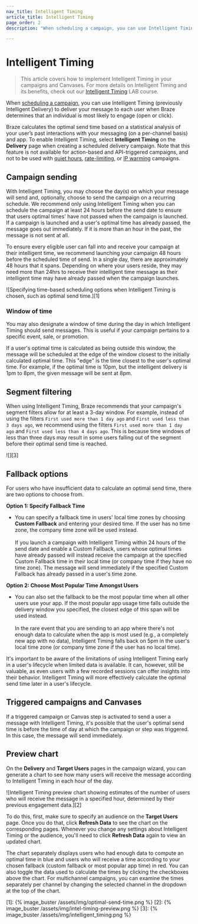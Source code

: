 ```yaml
---
nav_title: Intelligent Timing
article_title: Intelligent Timing
page_order: 2
description: "When scheduling a campaign, you can use Intelligent Timing to deliver your message to each user at the time which Braze determines that an individual is most likely to engage. This article covers how to implement Intelligent Timing in your campaigns and Canvases."

---
```


# Intelligent Timing

> This article covers how to implement Intelligent Timing in your campaigns and Canvases. For more details on Intelligent Timing and its benefits, check out our [Intelligent Timing](https://lab.braze.com/intelligent-timing) LAB course.

When [scheduling a campaign]({{site.baseurl}}/user_guide/engagement_tools/campaigns/building_campaigns/delivery_types/), you can use Intelligent Timing (previously Intelligent Delivery) to deliver your message to each user when Braze determines that an individual is most likely to engage (open or click).

Braze calculates the optimal send time based on a statistical analysis of your user’s past interactions with your messaging (on a per-channel basis) and app. To enable Intelligent Timing, select **Intelligent Timing** on the **Delivery** page when creating a scheduled delivery campaign. Note that this feature is not available for action-based and API-triggered campaigns, and not to be used with [quiet hours]({{site.baseurl}}/user_guide/intelligence/faqs/#/#can-i-use-quiet-hours-in-my-intelligent-timing-campaign), [rate-limiting]({{site.baseurl}}/user_guide/intelligence/faqs/#can-i-use-intelligent-timing-and-rate-limiting), or [IP warming]({{site.baseurl}}/user_guide/intelligence/faqs/#can-i-use-intelligent-timing-while-ip-warming) campaigns. 

## Campaign sending

With Intelligent Timing, you may choose the day(s) on which your message will send and, optionally, choose to send the campaign on a recurring schedule. We recommend only using Intelligent Timing when you can schedule the campaign at least 24 hours before the send date to ensure that users optimal times' have not passed when the campaign is launched. If a campaign is launched and a user's optimal time has already passed, the message goes out immediately. If it is more than an hour in the past, the message is not sent at all.

To ensure every eligible user can fall into and receive your campaign at their intelligent time, we recommend launching your campaign 48 hours before the scheduled time of send. In a single day, there are approximately 48 hours that it spans. Depending on where your users reside, they may need more than 24hrs to receive their intelligent time message as their intelligent time may have already passed when the campaign launches. 

![Specifying time-based scheduling options when Intelligent Timing is chosen, such as optimal send time.][1]

### Window of time

You may also designate a window of time during the day in which Intelligent Timing should send messages. This is useful if your campaign pertains to a specific event, sale, or promotion. 

If a user's optimal time is calculated as being outside this window, the message will be scheduled at the edge of the window closest to the initially calculated optimal time. This "edge" is the time closest to the user's optimal time. For example, if the optimal time is 10pm, but the intelligent delivery is 1pm to 8pm, the given message will be sent at 8pm.

## Segment filtering

When using Intelligent Timing, Braze recommends that your campaign's segment filters allow for at least a 3-day window. For example, instead of using the filters `First used more than 1 day ago` and `First used less than 3 days ago`, we recommend using the filters `First used more than 1 day ago` and `First used less than 4 days ago`. This is because time windows of less than three days may result in some users falling out of the segment before their optimal send time is reached.

![][3]

## Fallback options

For users who have insufficient data to calculate an optimal send time, there are two options to choose from.

__Option 1: Specify Fallback Time__
- You can specify a fallback time in users' local time zones by choosing **Custom Fallback** and entering your desired time. If the user has no time zone, the company time zone will be used instead.<br><br>If you launch a campaign with Intelligent Timing within 24 hours of the send date and enable a Custom Fallback, users whose optimal times have already passed will instead receive the campaign at the specified Custom Fallback time in their local time (or company time if they have no time zone). The message will send immediately if the specified Custom Fallback has already passed in a user's time zone.

__Option 2: Choose Most Popular Time Amongst Users__
- You can also set the fallback to be the most popular time when all other users use your app. If the most popular app usage time falls outside the delivery window you specified, the closest edge of this span will be used instead. <br><br>In the rare event that you are sending to an app where there's not enough data to calculate when the app is most used (e.g., a completely new app with no data), Intelligent Timing falls back on 5pm in the user's local time zone (or company time zone if the user has no local time).

It's important to be aware of the limitations of using Intelligent Timing early in a user's lifecycle when limited data is available. It can, however, still be valuable, as even users with a few recorded sessions can offer insights into their behavior. Intelligent Timing will more effectively calculate the optimal send time later in a user's lifecycle. 

## Triggered campaigns and Canvases

If a triggered campaign or Canvas step is activated to send a user a message with Intelligent Timing, it's possible that the user's optimal send time is before the time of day at which the campaign or step was triggered. In this case, the message will send immediately.

## Preview chart

On the **Delivery** and **Target Users** pages in the campaign wizard, you can generate a chart to see how many users will receive the message according to Intelligent Timing in each hour of the day. 

![Intelligent Timing preview chart showing estimates of the number of users who will receive the message in a specified hour, determined by their previous engagement data.][2]

To do this, first, make sure to specify an audience on the **Target Users** page. Once you do that, click **Refresh Data** to see the chart on the corresponding pages. Whenever you change any settings about Intelligent Timing or the audience, you'll need to click **Refresh Data** again to view an updated chart.  

The chart separately displays users who had enough data to compute an optimal time in blue and users who will receive a time according to your chosen fallback (custom fallback or most popular app time) in red. You can also toggle the data used to calculate the times by clicking the checkboxes above the chart. For multichannel campaigns, you can examine the times separately per channel by changing the selected channel in the dropdown at the top of the chart.

[1]: {% image_buster /assets/img/optimal-send-time.png %}
[2]: {% image_buster /assets/img/intel-timing-preview.png %}
[3]: {% image_buster /assets/img/intelligent_timing.png %}
